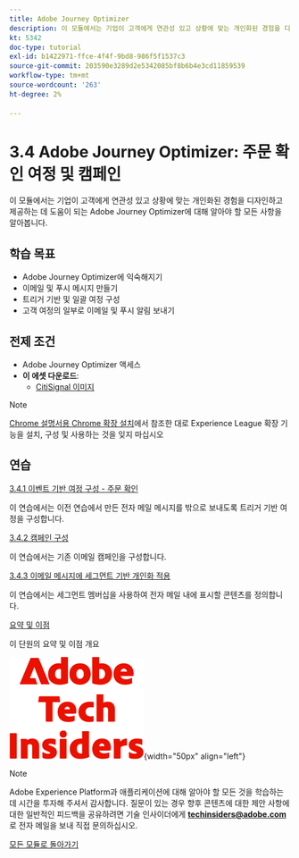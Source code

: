 ```yaml
---
title: Adobe Journey Optimizer
description: 이 모듈에서는 기업이 고객에게 연관성 있고 상황에 맞는 개인화된 경험을 디자인하고 제공하는 데 도움이 되는 Journey Optimizer에 대해 알아야 할 모든 사항을 알아봅니다.
kt: 5342
doc-type: tutorial
exl-id: b1422971-ffce-4f4f-9bd8-986f5f1537c3
source-git-commit: 203590e3289d2e5342085bf8b6b4e3cd11859539
workflow-type: tm+mt
source-wordcount: '263'
ht-degree: 2%

---
```


# 3.4 Adobe Journey Optimizer: 주문 확인 여정 및 캠페인

이 모듈에서는 기업이 고객에게 연관성 있고 상황에 맞는 개인화된 경험을 디자인하고 제공하는 데 도움이 되는 Adobe Journey Optimizer에 대해 알아야 할 모든 사항을 알아봅니다.

## 학습 목표

- Adobe Journey Optimizer에 익숙해지기
- 이메일 및 푸시 메시지 만들기
- 트리거 기반 및 일괄 여정 구성
- 고객 여정의 일부로 이메일 및 푸시 알림 보내기

## 전제 조건

- Adobe Journey Optimizer 액세스
- **이 에셋 다운로드**:
   - [CitiSignal 이미지](./../../../../assets/ajo/CitiSignal-images.zip)

>[!NOTE]
>
>[Chrome 설명서용 Chrome 확장 설치](../../../getting-started/gettingstarted/ex1.md)에서 참조한 대로 Experience League 확장 기능을 설치, 구성 및 사용하는 것을 잊지 마십시오

## 연습

[3.4.1 이벤트 기반 여정 구성 - 주문 확인](./ex1.md)

이 연습에서는 이전 연습에서 만든 전자 메일 메시지를 밖으로 보내도록 트리거 기반 여정을 구성합니다.

[3.4.2 캠페인 구성](./ex2.md)

이 연습에서는 기존 이메일 캠페인을 구성합니다.

[3.4.3 이메일 메시지에 세그먼트 기반 개인화 적용](./ex3.md)

이 연습에서는 세그먼트 멤버십을 사용하여 전자 메일 내에 표시할 콘텐츠를 정의합니다.

[요약 및 이점](./summary.md)

이 단원의 요약 및 이점 개요

![기술 내부자](./../../../../assets/images/techinsiders.png){width="50px" align="left"}

>[!NOTE]
>
>Adobe Experience Platform과 애플리케이션에 대해 알아야 할 모든 것을 학습하는 데 시간을 투자해 주셔서 감사합니다. 질문이 있는 경우 향후 콘텐츠에 대한 제안 사항에 대한 일반적인 피드백을 공유하려면 기술 인사이더에게 **techinsiders@adobe.com**&#x200B;로 전자 메일을 보내 직접 문의하십시오.

[모든 모듈로 돌아가기](./../../../../overview.md)
